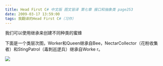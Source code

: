 ```yaml
---
title: Head First C# 中文版 图文皆译 第七章 接口和抽象类 page253
date: 2009-03-17 13:59:00
tags: 我翻译的Head First C#（习作）
---
```

我们可以使用继承来创建不同种类的蜜蜂

下面是一个类层次图，Worker和Queen继承自Bee，NectarCollector（花粉收集者）和StingPatrol（毒刺巡逻兵）继承自Worke
r。

![](https://p-blog.csdn.net/images/p_blog_csdn_net/cuipengfei1/EntryImages/20090317/2009-03-17_13-38-31.jpg)



